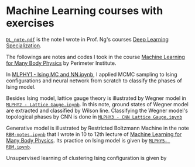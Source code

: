 # Machine Learning courses with exercises
[`DL_note.pdf`](https://github.com/JSKao/ML_Phys/blob/master/DL_note.pdf) is the note I wrote in Prof. Ng's courses [Deep Learning Specialization](https://www.coursera.org/specializations/deep-learning).

The followings are notes and codes I took in the course [Machine Learning for Many Body Physics](https://www.perimeterinstitute.ca/video-library/collection/psi-2017/2018-machine-learning-many-body-physics-hayward-sierens) by Perimeter Institute.


In [MLPHY1 - Ising MC and NN.ipynb](https://github.com/JSKao/ML_Phys/blob/master/MLPHY1%20-%20Ising%20MC%20and%20NN.ipynb), I applied MCMC sampling to Ising configurations and neural network from scratch to classify the phases of Ising model.

Besides Ising model, lattice gauge theory is illustrated by Wegner model in [`MLPHY2 - Lattice Gauge.ipynb`](https://github.com/JSKao/ML_Phys/blob/master/MLPHY2%20-%20Lattice%20Gauge.ipynb). In this note, ground states of Wegner model are extracted and classified by Wilson line. Classifying the Wegner model's topological phases by CNN is done in [`MLPHY3 - CNN Lattice Gauge.ipynb`](https://github.com/JSKao/ML_Phys/blob/master/MLPHY3%20-%20CNN%20Lattice%20Gauge.ipynb)

Generative model is illustrated by Restricted Boltzmann Machine in the note [`RBM-notes.ipynb`](https://github.com/JSKao/ML_Phys/blob/master/RBM-notes.ipynb) that I wrote in 10 to 12th lecture of [Machine Learning for Many Body Physics](https://www.perimeterinstitute.ca/videos/psi-2017/2018-machine-learning-many-body-physics-lecture-10). Its practice on Ising model is given by [`MLPHY5- RBM.ipynb`](https://github.com/JSKao/ML_Phys/blob/master/MLPHY5-%20RBM.ipynb).

Unsupervised learning of clustering Ising configuration is given by 
